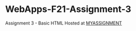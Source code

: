 # WebApps-F21-Assignment-3
Assignment 3 - Basic HTML
Hosted at [MYASSIGNMENT](https://44-563-webapps-f21.github.io/webapps-f21-assignment-3-kvnikhil22/)